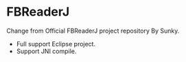 # FBReaderJ

Change from Official FBReaderJ project repository By Sunky.

* Full support Eclipse project.
* Support JNI compile.





